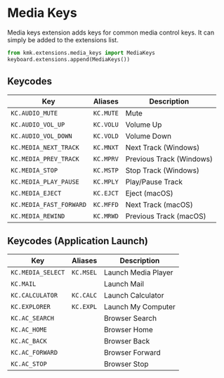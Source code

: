 # Media Keys
Media keys extension adds keys for common media control keys. It can simply be 
added to the extensions list.

```python
from kmk.extensions.media_keys import MediaKeys
keyboard.extensions.append(MediaKeys())
```
 
 ## Keycodes

|Key                    |Aliases             |Description                                    |
|-----------------------|--------------------|-----------------------------------------------|
|`KC.AUDIO_MUTE`        |`KC.MUTE`           |Mute                                           |
|`KC.AUDIO_VOL_UP`      |`KC.VOLU`           |Volume Up                                      |
|`KC.AUDIO_VOL_DOWN`    |`KC.VOLD`           |Volume Down                                    |
|`KC.MEDIA_NEXT_TRACK`  |`KC.MNXT`           |Next Track (Windows)                           |
|`KC.MEDIA_PREV_TRACK`  |`KC.MPRV`           |Previous Track (Windows)                       |
|`KC.MEDIA_STOP`        |`KC.MSTP`           |Stop Track (Windows)                           |
|`KC.MEDIA_PLAY_PAUSE`  |`KC.MPLY`           |Play/Pause Track                               |
|`KC.MEDIA_EJECT`       |`KC.EJCT`           |Eject (macOS)                                  |
|`KC.MEDIA_FAST_FORWARD`|`KC.MFFD`           |Next Track (macOS)                             |
|`KC.MEDIA_REWIND`      |`KC.MRWD`           |Previous Track (macOS)                         |

 ## Keycodes (Application Launch)

|Key                    |Aliases             |Description                                    |
|-----------------------|--------------------|-----------------------------------------------|
|`KC.MEDIA_SELECT`      |`KC.MSEL`           | Launch Media Player                           |
|`KC.MAIL`              |                    | Launch Mail                                   |
|`KC.CALCULATOR`        |`KC.CALC`           | Launch Calculator                             |
|`KC.EXPLORER`          |`KC.EXPL`           | Launch My Computer                            |
|`KC.AC_SEARCH`         |                    | Browser Search                                |
|`KC.AC_HOME`           |                    | Browser Home                                  |
|`KC.AC_BACK`           |                    | Browser Back                                  |
|`KC.AC_FORWARD`        |                    | Browser Forward                               |
|`KC.AC_STOP`           |                    | Browser Stop                                  |
